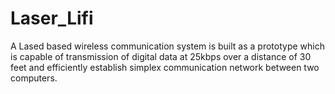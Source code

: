 # Laser_Lifi
A Lased based wireless communication system is built as a prototype which is capable of transmission of
digital data at 25kbps over a distance of 30 feet and efficiently establish simplex communication network
between two computers.

